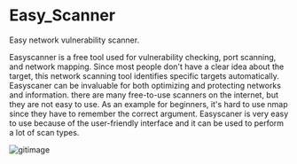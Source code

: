 # Easy_Scanner
Easy network vulnerability scanner.

Easyscanner is a free tool used for vulnerability checking, port scanning, and network mapping. Since 
most people don't have a clear idea about the target, this network scanning tool identifies specific 
targets automatically. Easyscaner can be invaluable for both optimizing and protecting networks and 
information. there are many free-to-use scanners on the internet, but they are not easy to use. As an 
example for beginners, it's hard to use nmap since they have to remember the correct argument. 
Easyscaner is very easy to use because of the user-friendly interface and it can be used to perform a lot 
of scan types.

![gitimage](https://user-images.githubusercontent.com/97719542/206729503-ad5d3bf2-e6ef-4631-9ff5-01da48f04436.png)
